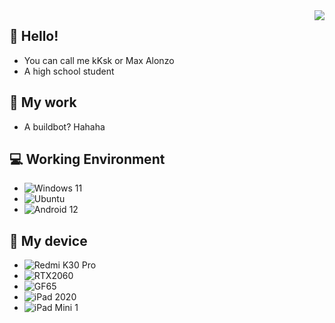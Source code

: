 <img align="right" src="https://github-readme-stats.vercel.app/api?username=Zj031210&theme=blue-green" />

## 👋 Hello!
- You can call me kKsk or Max Alonzo
- A high school student

## 📁 My work
- A buildbot? Hahaha

## 💻 Working Environment
- ![Windows 11](https://img.shields.io/badge/Windows-11-blue?style=for-the-badge&logo=windows&logoColor=white)
- ![Ubuntu](https://img.shields.io/badge/Ubuntu-21.10-orange?style=for-the-badge&logo=ubuntu&logoColor=white)
- ![Android 12](https://img.shields.io/badge/Android-12-green?style=for-the-badge&logo=android&logoColor=white)

## 📱 My device
- ![Redmi K30 Pro](https://img.shields.io/badge/Xiaomi-Redmi%20K30%20Pro-orange?style=for-the-badge&logo=xiaomi&logoColor=orange)
- ![RTX2060](https://img.shields.io/badge/NVIDIA-RTX2060-green?style=for-the-badge&logo=nvidia&logoColor=brightgreen)
- ![GF65](https://img.shields.io/badge/MSI-GF65-red?style=for-the-badge&logo=msi&logoColor=red)
- ![iPad 2020](https://img.shields.io/badge/Apple-iPad%202020-lightgrey?style=for-the-badge&logo=apple&logoColor=lightgrey)
- ![iPad Mini 1](https://img.shields.io/badge/Apple-iPad%20Mini%201-lightgrey?style=for-the-badge&logo=apple&logoColor=lightgrey)
